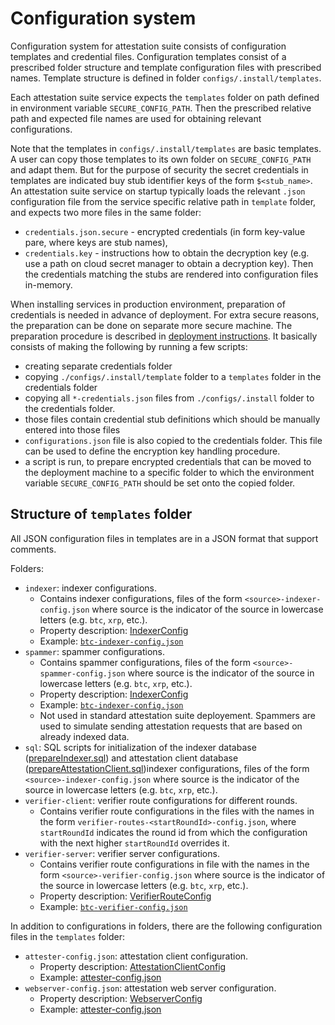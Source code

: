 # Configuration system

Configuration system for attestation suite consists of configuration templates and credential files.
Configuration templates consist of a prescribed folder structure and template configuration files with prescribed names.
Template structure is defined in folder `configs/.install/templates`.

Each attestation suite service expects the `templates` folder on path defined in environment variable `SECURE_CONFIG_PATH`.
Then the prescribed relative path and expected file names are used for obtaining relevant configurations.

Note that the templates in `configs/.install/templates` are basic templates. 
A user can copy those templates to its own folder on `SECURE_CONFIG_PATH` and adapt them. But for the purpose of security the 
secret credentials in templates are indicated buy stub identifier keys of the form `$<stub_name>`. 
An attestation suite service on startup typically loads the relevant `.json` configuration file from the service specific relative path in `template` folder, and expects two more files in the same folder:
- `credentials.json.secure` - encrypted credentials (in form key-value pare, where keys are stub names),
- `credentials.key` - instructions how to obtain the decryption key (e.g. use a path on cloud secret manager to obtain a decryption key).
Then the credentials matching the stubs are rendered into configuration files in-memory.

When installing services in production environment, preparation of credentials is needed in advance of deployment. For extra secure reasons, the preparation can be done on separate more secure machine. The preparation procedure is described in [deployment instructions](../../deployment/README.md).
It basically consists of making the following by running a few scripts:
- creating separate credentials folder
- copying `./configs/.install/template` folder to a `templates` folder in the credentials folder
- copying all `*-credentials.json` files from `./configs/.install` folder to the credentials folder. 
- those files contain credential stub definitions which should be manually entered into those files
- `configurations.json` file is also copied to the credentials folder. This file can be used to define the encryption key handling procedure.
- a script is run, to prepare encrypted credentials that can be moved to the deployment machine to a specific folder to which the environment variable `SECURE_CONFIG_PATH` should be set onto the copied folder.

## Structure of `templates` folder

All JSON configuration files in templates are in a JSON format that support comments.

Folders:
- `indexer`: indexer configurations.
  - Contains indexer configurations, files of the form `<source>-indexer-config.json` where source is the indicator of the source in lowercase letters (e.g. `btc`, `xrp`, etc.). 
  - Property description: [IndexerConfig](../../src/indexer/IndexerConfig.ts)
  - Example: [`btc-indexer-config.json`](../../configs/.install/templates/indexer/btc-indexer-config.json)
- `spammer`: spammer configurations.
  - Contains spammer configurations, files of the form `<source>-spammer-config.json` where source is the indicator of the source in lowercase letters (e.g. `btc`, `xrp`, etc.). 
  - Property description: [IndexerConfig](../../src/indexer/IndexerConfig.ts)
  - Example: [`btc-indexer-config.json`](../../configs/.install/templates/indexer/btc-indexer-config.json)
  - Not used in standard attestation suite deployement. Spammers are used to simulate sending attestation requests that are based on already indexed data.
- `sql`: SQL scripts for initialization of the indexer database ([prepareIndexer.sql](../../configs/.install/templates/sql/prepareIndexer.sql)) and attestation client database ([prepareAttestationClient.sql](../../configs/.install/templates/sql/prepareIndexer.sql))indexer configurations, files of the form `<source>-indexer-config.json` where source is the indicator of the source in lowercase letters (e.g. `btc`, `xrp`, etc.). 
- `verifier-client`: verifier route configurations for different rounds.
   - Contains verifier route configurations in the files with the names in the form `verifier-routes-<startRoundId>-config.json`, where `startRoundId` indicates the round id from which the configuration with the next higher `startRoundId` overrides it.
- `verifier-server`: verifier server configurations.
  - Contains verifier route configurations in file with the names in the form  `<source>-verifier-config.json` where source is the indicator of the source in lowercase letters (e.g. `btc`, `xrp`, etc.). 
  - Property description: [VerifierRouteConfig](../../src/verification/routing/configs/VerifierRouteConfig.ts)
  - Example: [`btc-verifier-config.json`](../../configs/.install/templates/verifier-server/btc-verifier-config.json)
  
In addition to configurations in folders, there are the following configuration files in the `templates` folder:
- `attester-config.json`: attestation client configuration.
  - Property description: [AttestationClientConfig](../../src/attester/configs/AttestationClientConfig.ts)
  - Example: [attester-config.json](../../configs/.install/templates/attester-config.json)
- `webserver-config.json`: attestation web server configuration.
  - Property description: [WebserverConfig](../../src/servers/web-server/src/config-models/WebserverConfig.ts)
  - Example: [attester-config.json](../../configs/.install/templates/webserver-config.json)





